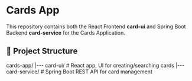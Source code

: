 # Cards App

This repository contains both the React Frontend **card-ui** and Spring Boot Backend **card-service** for the Cards Application.

## 📂 Project Structure
cards-app/
|--- card-ui/ # React app, UI for creating/searching cards
|--- card-service/ # Spring Boot REST API for card management
